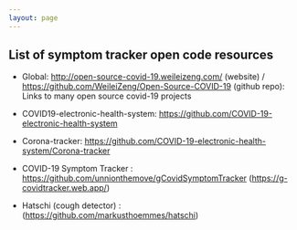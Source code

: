 ```yaml
---
layout: page
---
```


## List of symptom tracker open code resources

  - Global: http://open-source-covid-19.weileizeng.com/ (website) / https://github.com/WeileiZeng/Open-Source-COVID-19 (github repo): Links to many open source covid-19 projects

  - COVID19-electronic-health-system: https://github.com/COVID-19-electronic-health-system

  - Corona-tracker: https://github.com/COVID-19-electronic-health-system/Corona-tracker
  
  - COVID-19 Symptom Tracker : https://github.com/unnionthemove/gCovidSymptomTracker (https://g-covidtracker.web.app/)
  
  - Hatschi (cough detector) : (https://github.com/markusthoemmes/hatschi)